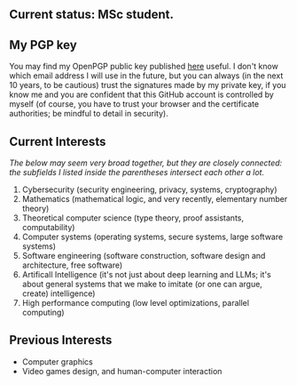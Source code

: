 ## Current status: MSc student.

## My PGP key
You may find my OpenPGP public key published [here](https://github.com/guanyuming-he/Openpgp-key) useful. 
I don't know which email address I will use in the future, but you can always (in the next 10 years, to be cautious) trust the signatures made by my private key,
if you know me and you are confident that this GitHub account is controlled by myself (of course, you have to trust your browser and the certificate authorities; be mindful to detail in security).

## Current Interests
*The below may seem very broad together, but they are closely connected: the subfields I listed inside the parentheses intersect each other a lot.*

1. Cybersecurity (security engineering, privacy, systems, cryptography)
2. Mathematics (mathematical logic, and very recently, elementary number theory)
3. Theoretical computer science (type theory, proof assistants, computability)
4. Computer systems (operating systems, secure systems, large software systems)
5. Software engineering (software construction, software design and architecture, free software)
6. Artificall Intelligence (it's not just about deep learning and LLMs; it's about general systems that we make to imitate (or one can argue, create) intelligence)
7. High performance computing (low level optimizations, parallel computing)

## Previous Interests
- Computer graphics
- Video games design, and human-computer interaction
